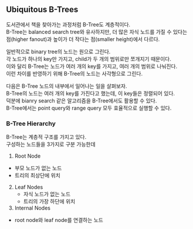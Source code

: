 ## Ubiquitous B-Trees
도서관에서 책을 찾아가는 과정처럼 B-Tree도 계층적이다.<br>
B-Tree는 balanced search tree와 유사하지만,
더 많은 자식 노드를 가질 수 있다는 점(higher fanout)과 높이가 더 작다는 점(smaller height)에서 다르다.<br>

일반적으로 binary tree의 노드는 원으로 그린다.<br>
각 노드가 하나의 key만 가지고, child가 두 개의 범위로만 쪼개지기 때문이다.<br>
이와 달리 B-Tree는 노드가 여러 개의 key를 가지고, 여러 개의 범위로 나눠진다.<br>
이런 차이를 반영하기 위해 B-Tree의 노드는 사각형으로 그린다.<br>

다음은 B-Tree 노드의 내부에서 일어나는 일을 살펴보자.<br>
B-Tree의 노드는 여러 개의 key를 가진다고 했는데, 이 key들은 정렬되어 있다.<br>
덕분에 bianry search 같은 알고리즘을 B-Tree에서도 활용할 수 있다.<br>
B-Tree에서는 point query와 range query 모두 효율적으로 실행할 수 있다.<br>

### B-Tree Hierarchy
B-Tree는 계층적 구조를 가지고 있다.<br>
구성하는 노드들을 3가지로 구분 가능한데
1. Root Node
  - 부모 노드가 없는 노드
  - 트리의 최상단에 위치
2. Leaf Nodes
    - 자식 노드가 없는 노드
    - 트리의 가장 하단에 위치
3. Internal Nodes
  - root node와 leaf node를 연결하는 노드

